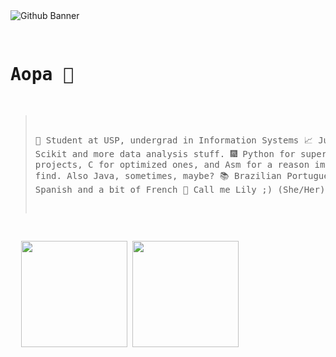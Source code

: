 <div>
  <img src="https://i.imgur.com/jPlwlQL.png" alt="Github Banner" align="center"/>
</div>
<pre>
  
  # Aopa 👋
  > 🌌 Student at USP, undergrad in Information Systems
  >📈 Jupyter, Scikit and more data analysis stuff.
  🎆 Python for super fun cool projects, C for optimized ones, and Asm for a reason im still trying to find.
      Also Java, sometimes, maybe?
  📚 Brazilian Portuguese, English, Spanish and a bit of French
  🎀 Call me Lily ;) (She/Her)
</pre>
<div align = "left">  
  <pre>
  <img height="170px" src="https://github-readme-stats.vercel.app/api/top-langs/?username=Nubily44&layout=compact&theme=radical"/> <img height="170px" src="https://github-readme-stats.vercel.app/api?username=Nubily44&show_icons=true&theme=radical"/>
  </pre>
</div>

